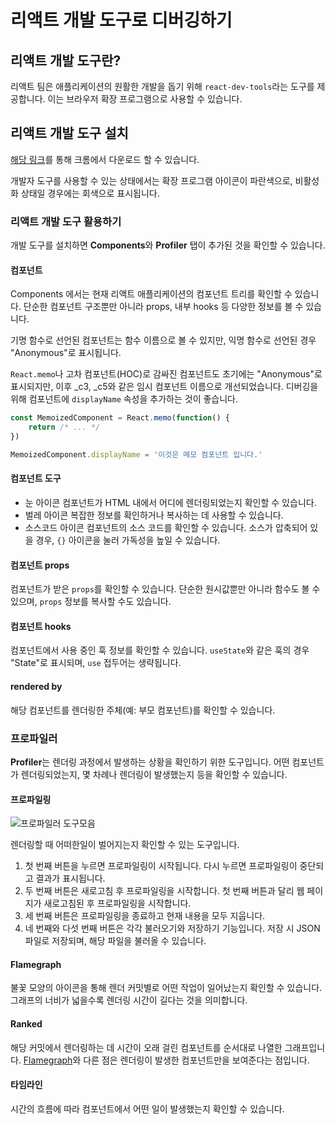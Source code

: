 # 리액트 개발 도구로 디버깅하기

## 리액트 개발 도구란?

리액트 팀은 애플리케이션의 원활한 개발을 돕기 위해 `react-dev-tools`라는 도구를 제공합니다. 이는 브라우저 확장 프로그램으로 사용할 수 있습니다.

## 리액트 개발 도구 설치

[해당 링크](https://chromewebstore.google.com/detail/react-developer-tools/fmkadmapgofadopljbjfkapdkoienihi)를 통해 크롬에서 다운로드 할
수 있습니다.

개발자 도구를 사용할 수 있는 상태에서는 확장 프로그램 아이콘이 파란색으로, 비활성화 상태일 경우에는 회색으로 표시됩니다.

### 리액트 개발 도구 활용하기

개발 도구를 설치하면 **Components**와 **Profiler** 탭이 추가된 것을 확인할 수 있습니다.

#### 컴포넌트

Components 에서는 현재 리액트 애플리케이션의 컴포넌트 트리를 확인할 수 있습니다. 단순한 컴포넌트 구조뿐만 아니라 props, 내부 hooks 등 다양한 정보를 볼 수 있습니다.

기명 함수로 선언된 컴포넌트는 함수 이름으로 볼 수 있지만, 익명 함수로 선언된 경우 "Anonymous"로 표시됩니다.

`React.memo`나 고차 컴포넌트(HOC)로 감싸진 컴포넌트도 초기에는 "Anonymous"로 표시되지만, 이후 _c3, _c5와 같은 임시 컴포넌트 이름으로 개선되었습니다. 디버깅을 위해 컴포넌트에
`displayName` 속성을 추가하는 것이 좋습니다.

```Typescript
const MemoizedComponent = React.memo(function() {
    return /* ... */
})

MemoizedComponent.displayName = '이것은 메모 컴포넌트 입니다.'
```

#### 컴포넌트 도구

- 눈 아이콘
  컴포넌트가 HTML 내에서 어디에 렌더링되었는지 확인할 수 있습니다.
- 벌레 아이콘
  복잡한 정보를 확인하거나 복사하는 데 사용할 수 있습니다.
- 소스코드 아이콘
  컴포넌트의 소스 코드를 확인할 수 있습니다. 소스가 압축되어 있을 경우, `{}` 아이콘을 눌러 가독성을 높일 수 있습니다.

#### 컴포넌트 props

컴포넌트가 받은 `props`를 확인할 수 있습니다. 단순한 원시값뿐만 아니라 함수도 볼 수 있으며, `props` 정보를 복사할 수도 있습니다.

#### 컴포넌트 hooks

컴포넌트에서 사용 중인 훅 정보를 확인할 수 있습니다. `useState`와 같은 훅의 경우 "State"로 표시되며, `use` 접두어는 생략됩니다.

#### rendered by

해당 컴포넌트를 렌더링한 주체(예: 부모 컴포넌트)를 확인할 수 있습니다.

### 프로파일러

**Profiler**는 렌더링 과정에서 발생하는 상황을 확인하기 위한 도구입니다. 어떤 컴포넌트가 렌더링되었는지, 몇 차례나 렌더링이 발생했는지 등을 확인할 수 있습니다.

#### 프로파일링

<img src="프로파일러 도구모음.png" alt="프로파일러 도구모음"/>

렌더링할 때 어떠한일이 벌어지는지 확인할 수 있는 도구입니다.

1. 첫 번째 버튼을 누르면 프로파일링이 시작됩니다. 다시 누르면 프로파일링이 중단되고 결과가 표시됩니다.
2. 두 번째 버튼은 새로고침 후 프로파일링을 시작합니다. 첫 번째 버튼과 달리 웹 페이지가 새로고침된 후 프로파일링을 시작합니다.
3. 세 번째 버튼은 프로파일링을 종료하고 현재 내용을 모두 지웁니다.
4. 네 번째와 다섯 번째 버튼은 각각 불러오기와 저장하기 기능입니다. 저장 시 JSON 파일로 저장되며, 해당 파일을 불러올 수 있습니다.

#### Flamegraph

불꽃 모양의 아이콘을 통해 렌더 커밋별로 어떤 작업이 일어났는지 확인할 수 있습니다. 그래프의 너비가 넓을수록 렌더링 시간이 길다는 것을 의미합니다.

#### Ranked

해당 커밋에서 렌더링하는 데 시간이 오래 걸린 컴포넌트를 순서대로 나열한 그래프입니다. [Flamegraph](#flamegraph)와 다른 점은 렌더링이 발생한 컴포넌트만을 보여준다는 점입니다.

#### 타임라인

시간의 흐름에 따라 컴포넌트에서 어떤 일이 발생했는지 확인할 수 있습니다.
